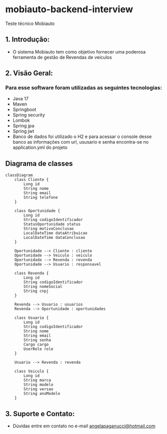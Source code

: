 # mobiauto-backend-interview
Teste técnico Mobiauto
## 1. Introdução:
* O sistema Mobiauto tem como objetivo fornecer uma poderosa ferramenta de gestão de Revendas
de veículos
## 2. Visão Geral:
### Para esse software foram utilizadas as seguintes tecnologias:
* Java 17
* Maven
* Springboot
* Spring security
* Lombok
* Spring jpa
* Spring jwt
* Banco de dados foi utilizado o H2 e para acessar o console desse banco as informações com url, ususario e senha encontra-se no application.yml do projeto
## Diagrama de classes
```mermaid
classDiagram
    class Cliente {
        Long id
        String nome
        String email
        String telefone
    }

    class Oportunidade {
        Long id
        String codigoIdentificador
        StatusOportunidade status
        String motivoConclusao
        LocalDateTime dataAtribuicao
        LocalDateTime dataConclusao
    }

    Oportunidade --> Cliente : cliente
    Oportunidade --> Veiculo : veiculo
    Oportunidade --> Revenda : revenda
    Oportunidade --> Usuario : responsavel

    class Revenda {
        Long id
        String codigoIdentificador
        String nomeSocial
        String cnpj
    }

    Revenda --> Usuario : usuarios
    Revenda --> Oportunidade : oportunidades

    class Usuario {
        Long id
        String codigoIdentificador
        String nome
        String email
        String senha
        Cargo cargo
        UserRole role
    }

    Usuario --> Revenda : revenda

    class Veiculo {
        Long id
        String marca
        String modelo
        String versao
        String anoModelo
    }

```

## 3. Suporte e Contato:
* Dúvidas entre em contato no e-mail angelapaganucci@hotmail.com
